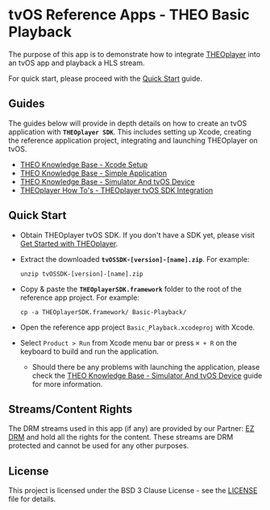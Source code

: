 # tvOS Reference Apps - THEO Basic Playback

The purpose of this app is to demonstrate how to integrate [THEOplayer] into an tvOS app and playback a HLS stream.

For quick start, please proceed with the [Quick Start](https://docs.theoplayer.com/getting-started/01-sdks/05-tvos/00-getting-started.md) guide.

## Guides

The guides below will provide in depth details on how to create an tvOS application with **`THEOplayer SDK`**. This includes setting up Xcode, creating the reference application project, integrating and launching THEOplayer on tvOS.

* [THEO Knowledge Base - Xcode Setup]
* [THEO Knowledge Base - Simple Application]
* [THEO Knowledge Base - Simulator And tvOS Device]
* [THEOplayer How To's - THEOplayer tvOS SDK Integration]

## Quick Start

* Obtain THEOplayer tvOS SDK. If you don't have a SDK yet, please visit [Get Started with THEOplayer](https://portal.theoplayer.com/register).
* Extract the downloaded **`tvOSSDK-[version]-[name].zip`**. For example:

      unzip tvOSSDK-[version]-[name].zip

* Copy & paste the **`THEOplayerSDK.framework`** folder to the root of the reference app project. For example:

      cp -a THEOplayerSDK.framework/ Basic-Playback/

* Open the reference app project `Basic_Playback.xcodeproj` with Xcode.
* Select `Product > Run` from Xcode menu bar or press `⌘ + R` on the keyboard to build and run the application.
  * Should there be any problems with launching the application, please check the [THEO Knowledge Base - Simulator And tvOS Device] guide for more information.

## Streams/Content Rights

The DRM streams used in this app (if any) are provided by our Partner: [EZ DRM] and hold all the rights for the content. These streams are DRM protected and cannot be used for any other purposes.

## License

This project is licensed under the BSD 3 Clause License - see the [LICENSE] file for details.

[//]: # (Links and Guides reference)
[THEO Knowledge Base - Xcode Setup]: Guides/knowledgebase-xcode-setup/README.md
[THEO Knowledge Base - Simple Application]: Guides/knowledgebase-simple-application/README.md
[THEO Knowledge Base - Simulator And tvOS Device]: Guides/knowledgebase-simulator-and-tvos-device/README.md
[THEOplayer How To's - THEOplayer tvOS SDK Integration]: Guides/howto-theoplayer-tvos-sdk-integration/README.md
[THEOplayer]: https://www.theoplayer.com
[Get Started with THEOplayer]: https://www.theoplayer.com/licensing
[EZ DRM]: https://www.ezdrm.com/

[//]: # (Project files reference)
[LICENSE]: LICENSE
